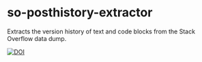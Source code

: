# so-posthistory-extractor
Extracts the version history of text and code blocks from the Stack Overflow data dump.

[![DOI](https://zenodo.org/badge/98211942.svg)](https://zenodo.org/badge/latestdoi/98211942)
